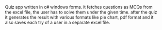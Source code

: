 Quiz app written in c# windows forms.
it fetches questions as MCQs from the excel file, the user has to solve them under the given time.
after the quiz it generates the result with various formats like pie chart, pdf format and it also saves each try of a user in a separate excel file.
